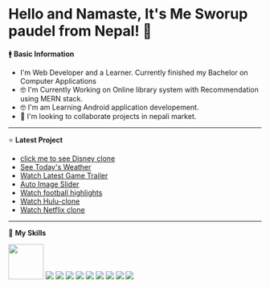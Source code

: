  # Hello and Namaste, It's Me Sworup paudel from Nepal! 👋

 🚹 <B>Basic Information</B>
 <ul>
 <li>I'm Web Developer and a Learner. Currently finished my Bachelor on Computer Applications</li>
 <li>🤓 I'm Currently Working on Online library system with Recommendation using MERN stack.</li>
 <li>🤓 I'm am Learning Android application developement.</li>
 <li>👯 I'm looking to collaborate projects in nepali market.</li>
 </ul>
 
 <hr>

 
⭐ <B>Latest Project</B>
<ul>
 <li><a href="https://custom-disney.web.app/" target="_blank">click me to see Disney clone</a></li>
 <li><a href="https://watch-weather.netlify.app/" target="_blank">See Today's Weather</a></li>
 <li><a href="https://game-trailer.vercel.app/" target="_blank">Watch Latest Game Trailer</a></li>
 <li><a href="https://image-slides.netlify.app/" target="_blank">Auto Image Slider</a></li>
 <li><a href="https://watchfootballhighlights.netlify.app/" target="_blank">Watch football highlights</a></li>
 <li><a href="https://hulu-clone-puce-ten.vercel.app/" target="_blank">Watch Hulu-clone</a></li>
 <li><a href="https://netflix-c.vercel.app/"  target="_blank">Watch Netflix clone</a></li>
</ul>

<hr>
 
🔧 <b>My Skills</b>
<div>
<!-- <img src="https://user-images.githubusercontent.com/96978659/153031097-b07094bf-6aab-4d16-bf77-deb48be07f01.jpg /> -->
<img src="https://img.icons8.com/?size=48&id=20909&format=png" width="70" height="70" />
<img src="https://img.icons8.com/?size=80&id=YjeKwnSQIBUq&format=png" />
 <img src="https://img.icons8.com/?size=48&id=EzPCiQUqWWEa&format=png" />
  <img src="https://img.icons8.com/?size=48&id=4PiNHtUJVbLs&format=png" />
<img src="https://img.icons8.com/?size=48&id=108784&format=png" />
 <img src="https://img.icons8.com/?size=80&id=wPohyHO_qO1a&format=png" />
<img src="https://img.icons8.com/?size=48&id=hsPbhkOH4FMe&format=png" />
<img src="https://img.icons8.com/?size=80&id=CQBFmwnDKlB3&format=png" />
<img src="https://img.icons8.com/?size=48&id=74402&format=png" />
<img src="https://img.icons8.com/?size=80&id=114425&format=png" />






 
</div>







